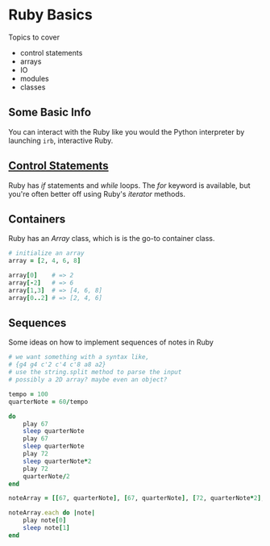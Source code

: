 # Ruby Basics

Topics to cover

- control statements
- arrays
- IO
- modules
- classes

## Some Basic Info

You can interact with the Ruby like you would the Python interpreter by launching `irb`, interactive Ruby.

## [Control Statements](Ruby_Control_Flow.md)

Ruby has *if* statements and *while* loops. The *for* keyword is available, but you're often better off using Ruby's *iterator* methods.

## Containers

Ruby has an *Array* class, which is is the go-to container class.

```rb
# initialize an array
array = [2, 4, 6, 8]

array[0]    # => 2
array[-2]   # => 6
array[1,3]  # => [4, 6, 8]
array[0..2] # => [2, 4, 6]
```

## Sequences

Some ideas on how to implement sequences of notes in Ruby

```rb
# we want something with a syntax like,
# {g4 g4 c'2 c'4 c'8 a8 a2}
# use the string.split method to parse the input
# possibly a 2D array? maybe even an object?

tempo = 100 
quarterNote = 60/tempo

do
    play 67
    sleep quarterNote
    play 67
    sleep quarterNote
    play 72
    sleep quarterNote*2
    play 72
    quarterNote/2
end

noteArray = [[67, quarterNote], [67, quarterNote], [72, quarterNote*2], [72, quarterNote/2]]

noteArray.each do |note|
    play note[0]
    sleep note[1]
end
```
